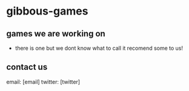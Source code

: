 # gibbous-games
## games we are working on
- there is one but we dont know what to call it recomend some to us!
## contact us
email: [email]
twitter: [twitter]
